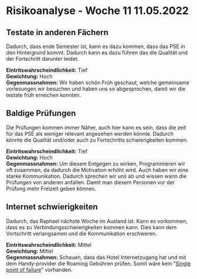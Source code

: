# Risikoanalyse - Woche 11 11.05.2022

## Testate in anderen Fächern 
Dadurch, dass ende Semester ist, kann es dazu kommen, dass das PSE in den Hintergrund kommt. Dadurch kann es dazu führen das die Qualität und der Fortschritt darunter leidet. 

  
**Eintritswahrscheindlichkeit:**  Tief  
**Gewichtung:** Hoch   
**Gegenmassnahmen:** 
Wir haben schön Früh geschaut, welche gemeinsame vorlesungen wir besuchen und haben uns so abgesprochen, damit wir die testate früh erreichen konnten. 


## Baldige Prüfungen 
Die Prüfungen kommen immer Näher, auch hier kann es sein, dass die zeit für das PSE als weniger relevant angesehen werden könnte. Dadurch könnte die Qualität und/oder auch zu Fortschritts schwierigkeiten kommen. 

**Eintritswahrscheindlichkeit:**  Tief  
**Gewichtung:** Hoch   
**Gegenmassnahmen:** 
Um diesem Entgegen zu wirken, Programmieren wir oft zusammen, da dadurch die Motivation erhöht wird. Auch haben wir eine starke Kommunikation. Dadurch sprechen wir uns ab und wissen wann die Prüfungen von anderen anfallen. Damit man diesem Personen vor der Prüfung mehr Freizeit geben können. 

## Internet schwierigkeiten 
Dadurch, das Raphael nächste Woche im Ausland ist. Kann es vorkommen, dass es zu Verbindungsschwierigkeiten kommen kann.  Dies kann dem Vortschritt verlangsamen und die Kommunikation erschweren. 

**Eintritswahrscheindlichkeit:**  Mittel  
**Gewichtung:** Mittel   
**Gegenmassnahmen:** 
Schauen, dass das Hotel Internetzugang hat und mit dem Handy-provider die Roaming Gebühren prüfen. Somit wäre kein "[Single point of failure](https://de.wikipedia.org/wiki/Single_Point_of_Failure)" vorhanden. 

